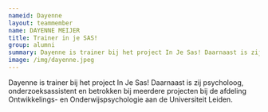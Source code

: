 ```yaml
---
nameid: Dayenne
layout: teammember
name: DAYENNE MEIJER 
title: Trainer in je SAS!
group: alumni
summary: Dayenne is trainer bij het project In Je Sas! Daarnaast is zij psycholoog, onderzoeksassistent en betrokken bij meerdere projecten bij de afdeling Ontwikkelings- en Onderwijspsychologie aan de Universiteit Leiden. 
image: /img/dayenne.jpeg
---
```


Dayenne is trainer bij het project In Je Sas! Daarnaast is zij psycholoog, onderzoeksassistent en betrokken bij meerdere projecten bij de afdeling Ontwikkelings- en Onderwijspsychologie aan de Universiteit Leiden. 


